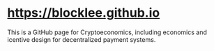 
# https://blocklee.github.io

This is a GitHub page for Cryptoeconomics, including economics and icentive design for decentralized payment systems.
